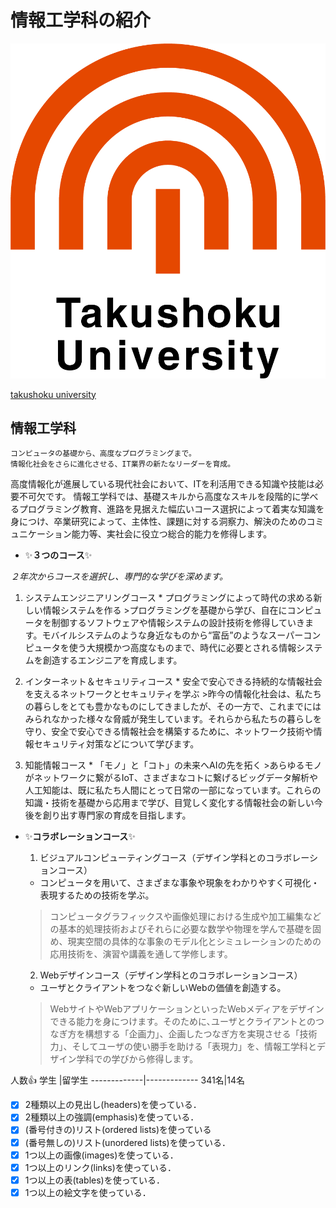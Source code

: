 # 情報工学科の紹介

<!-- Markdown記法を使って学科の紹介ページを作る -->
![logo](logo.png)

[takushoku university](https://feng.takushoku-u.ac.jp/course/cs/introduction.html)
<!-- この部分より上に記述を追加して下のチェックボックスで確認する -->
## 情報工学科
```
コンピュータの基礎から、高度なプログラミングまで。
情報化社会をさらに進化させる、IT業界の新たなリーダーを育成。
```
高度情報化が進展している現代社会において、ITを利活用できる知識や技能は必要不可欠です。
情報工学科では、基礎スキルから高度なスキルを段階的に学べるプログラミング教育、進路を見据えた幅広いコース選択によって着実な知識を身につけ、卒業研究によって、主体性、課題に対する洞察力、解決のためのコミュニケーション能力等、実社会に役立つ総合的能力を修得します。

* :sparkles:**３つのコース**:sparkles:

*２年次からコースを選択し、専門的な学びを深めます。*
  1. システムエンジニアリングコース
    * プログラミングによって時代の求める新しい情報システムを作る
    >プログラミングを基礎から学び、自在にコンピュータを制御するソフトウェアや情報システムの設計技術を修得していきます。モバイルシステムのような身近なものから“富岳”のようなスーパーコンピュータを使う大規模かつ高度なものまで、時代に必要とされる情報システムを創造するエンジニアを育成します。

  2. インターネット＆セキュリティコース
    * 安全で安心できる持続的な情報社会を支えるネットワークとセキュリティを学ぶ
    >昨今の情報化社会は、私たちの暮らしをとても豊かなものにしてきましたが、その一方で、これまでにはみられなかった様々な脅威が発生しています。それらから私たちの暮らしを守り、安全で安心できる情報社会を構築するために、ネットワーク技術や情報セキュリティ対策などについて学びます。

  3. 知能情報コース
    * 「モノ」と「コト」の未来へAIの先を拓く
    >あらゆるモノがネットワークに繋がるIoT、さまざまなコトに繋げるビッグデータ解析や人工知能は、既に私たち人間にとって日常の一部になっています。これらの知識・技術を基礎から応用まで学び、目覚しく変化する情報社会の新しい今後を創り出す専門家の育成を目指します。

* :sparkles:**コラボレーションコース**:sparkles:
  1. ビジュアルコンピューティングコース（デザイン学科とのコラボレーションコース）
    * コンピュータを用いて、さまざまな事象や現象をわかりやすく可視化・表現するための技術を学ぶ。
    >コンピュータグラフィックスや画像処理における生成や加工編集などの基本的処理技術およびそれらに必要な数学や物理を学んで基礎を固め、現実空間の具体的な事象のモデル化とシミュレーションのための応用技術を、演習や講義を通して学修します。

  2. Webデザインコース（デザイン学科とのコラボレーションコース）
    * ユーザとクライアントをつなぐ新しいWebの価値を創造する。
    >WebサイトやWebアプリケーションといったWebメディアをデザインできる能力を身につけます。そのために､ユーザとクライアントとのつなぎ方を構想する「企画力」、企画したつなぎ方を実現させる「技術力」、そしてユーザの使い勝手を助ける「表現力」を、情報工学科とデザイン学科での学びから修得します。

人数:+1:
学生 |留学生
-------------|-------------
341名|14名


- [x] 2種類以上の見出し(headers)を使っている．
- [x] 2種類以上の強調(emphasis)を使っている．
- [x] (番号付きの)リスト(ordered lists)を使っている
- [x] (番号無しの)リスト(unordered lists)を使っている．
- [x] 1つ以上の画像(images)を使っている．
- [x] 1つ以上のリンク(links)を使っている．
- [x] 1つ以上の表(tables)を使っている．
- [x] 1つ以上の絵文字を使っている．
